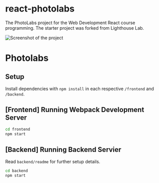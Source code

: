 # react-photolabs
The PhotoLabs project for the Web Development React course programming. The starter project was forked from Lighthouse Lab.

![Screenshot of the project](/Users/SabaOji/lighthouse/Photolab/photolabs-starter/frontend/assets/screenshot.png)

# Photolabs

## Setup

Install dependencies with `npm install` in each respective `/frontend` and `/backend`.

## [Frontend] Running Webpack Development Server

```sh
cd frontend
npm start
```


## [Backend] Running Backend Servier

Read `backend/readme` for further setup details.

```sh
cd backend
npm start
```
